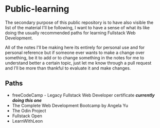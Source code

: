 # Public-learning

The secondary purpose of this public repository is to have also visible the list of the material I'll be following, I want to have a sense of what its like doing the usually recommended paths for learning Fullstack Web Development.

All of the notes I'll be making here its entirely for personal use and for personal reference but if someone ever wants to make a change over something, be it to add or to change something in the notes for me to understand better a certain topic, just let me know through a pull request and I'll be more than thankful to evaluate it and make changes.

## Paths

- freeCodeCamp - Legacy Fullstack Web Developer certificate ***currently doing this one***
- The Complete Web Development Bootcamp by Angela Yu
- The Odin Project
- Fullstack Open
- LearnWithLeon


